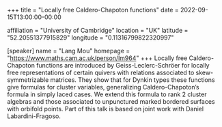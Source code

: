 +++
title = "Locally free Caldero-Chapoton functions"
date = 2022-09-15T13:00:00-00:00

affiliation = "University of Cambridge"
location = "UK"
latitude = "52.20551377915829"
longitude = "0.11316799822320997"

[speaker]
  name = "Lang Mou"
  homepage = "https://www.maths.cam.ac.uk/person/lm964"
+++
Locally free Caldero-Chapoton functions are introduced by Geiss-Leclerc-Schröer for locally free representations of certain quivers with relations associated to skew-symmetrizable matrices. They show that for Dynkin types these functions give formulas for cluster variables, generalizing Caldero-Chapoton’s formula in simply laced cases. We extend this formula to rank 2 cluster algebras and those associated to unpunctured marked bordered surfaces with orbifold points. Part of this talk is based on joint work with Daniel Labardini-Fragoso.